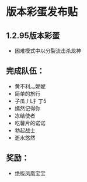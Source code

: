 版本彩蛋发布贴
==============

1.2.95版本彩蛋
---------------
* 困难模式中以分裂流击杀龙神

完成队伍：
----------
* 黄不利灬妮妮  
* 简单的旅行      
* 子瓜丿L扌丁5   
* 嫣然记得你    
* 冻结使者        
* 吃薯片的诺诺  
* 勃起战士         
* 逝水悠然  

奖励：
-----------
* 绝版凤凰宝宝
